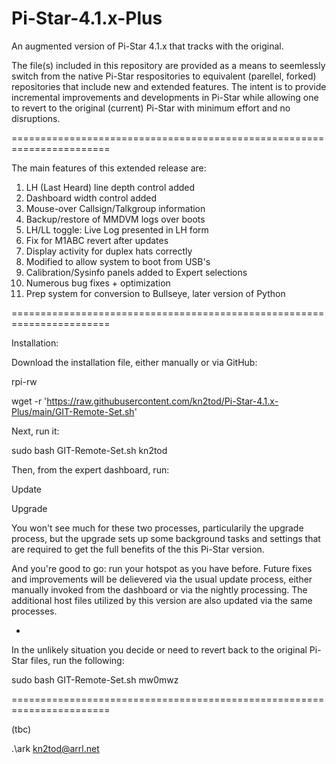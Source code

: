 # Pi-Star-4.1.x-Plus
An augmented version of Pi-Star 4.1.x that tracks with the original. 

The file(s) included in this repository are provided as a means to seemlessly switch from the native Pi-Star respositories to equivalent (parellel, forked) repositories that include new and extended features.  The intent is to provide incremental improvements and developments in Pi-Star while allowing one to revert to the original (current) Pi-Star with minimum effort and no disruptions.

=======================================================================

The main features of this extended release are:

1) LH (Last Heard) line depth control added
2) Dashboard width control added
3) Mouse-over Callsign/Talkgroup information
4) Backup/restore of MMDVM logs over boots
5) LH/LL toggle: Live Log presented in LH form
6) Fix for M1ABC revert after updates
7) Display activity for duplex hats correctly
8) Modified to allow system to boot from USB's
9) Calibration/Sysinfo panels added to Expert selections
10) Numerous bug fixes + optimization
11) Prep system for conversion to Bullseye, later version of Python

=======================================================================

Installation:

Download the installation file, either manually or via GitHub:

  rpi-rw
  
  wget -r 'https://raw.githubusercontent.com/kn2tod/Pi-Star-4.1.x-Plus/main/GIT-Remote-Set.sh'

Next, run it:

  sudo bash GIT-Remote-Set.sh kn2tod

Then, from the expert dashboard, run:

  Update
  
  Upgrade

You won't see much for these two processes, particularily the upgrade process, but the upgrade sets up some background tasks and settings that are required to get the full benefits of the this Pi-Star version.

And you're good to go: run your hotspot as you have before. Future fixes and improvements will be delievered via the usual update process, either manually invoked from the dashboard or via the nightly processing. The additional host files utilized by this version are also updated via the same processes.

-

In the unlikely situation you decide or need to revert back to the original Pi-Star files, run the following:

  sudo bash GIT-Remote-Set.sh mw0mwz

=======================================================================

(tbc)

.\\ark
kn2tod@arrl.net

